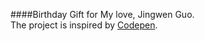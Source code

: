 ####Birthday Gift for My love, Jingwen Guo.  
The project is inspired by [Codepen](https://codepen.io/jakealbaugh/full/PwLXXP).  
